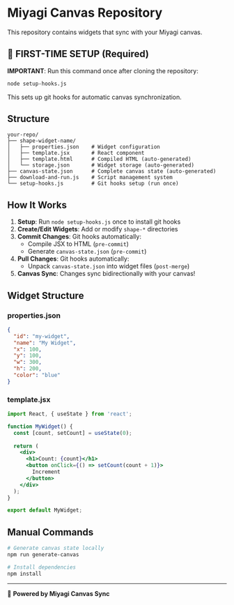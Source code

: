 # Miyagi Canvas Repository

This repository contains widgets that sync with your Miyagi canvas.

## 🚀 FIRST-TIME SETUP (Required)

**IMPORTANT**: Run this command once after cloning the repository:

```bash
node setup-hooks.js
```

This sets up git hooks for automatic canvas synchronization.

## Structure

```
your-repo/
├── shape-widget-name/
│   ├── properties.json    # Widget configuration
│   ├── template.jsx       # React component
│   ├── template.html      # Compiled HTML (auto-generated)
│   └── storage.json       # Widget storage (auto-generated)
├── canvas-state.json      # Complete canvas state (auto-generated)
├── download-and-run.js    # Script management system
└── setup-hooks.js         # Git hooks setup (run once)
```

## How It Works

1. **Setup**: Run `node setup-hooks.js` once to install git hooks
2. **Create/Edit Widgets**: Add or modify `shape-*` directories
3. **Commit Changes**: Git hooks automatically:
   - Compile JSX to HTML (`pre-commit`)
   - Generate `canvas-state.json` (`pre-commit`)
4. **Pull Changes**: Git hooks automatically:
   - Unpack `canvas-state.json` into widget files (`post-merge`)
5. **Canvas Sync**: Changes sync bidirectionally with your canvas!

## Widget Structure

### properties.json
```json
{
  "id": "my-widget",
  "name": "My Widget",
  "x": 100,
  "y": 100,
  "w": 300,
  "h": 200,
  "color": "blue"
}
```

### template.jsx
```jsx
import React, { useState } from 'react';

function MyWidget() {
  const [count, setCount] = useState(0);
  
  return (
    <div>
      <h1>Count: {count}</h1>
      <button onClick={() => setCount(count + 1)}>
        Increment
      </button>
    </div>
  );
}

export default MyWidget;
```

## Manual Commands

```bash
# Generate canvas state locally
npm run generate-canvas

# Install dependencies
npm install
```

---

🚀 **Powered by Miyagi Canvas Sync**
